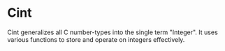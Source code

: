 # Cint
Cint generalizes all C number-types into the single term "Integer". It uses various functions to store and operate on integers effectively.
